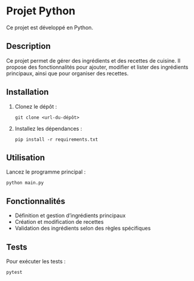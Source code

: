 # Projet Python

Ce projet est développé en Python.

## Description

Ce projet permet de gérer des ingrédients et des recettes de cuisine. Il propose des fonctionnalités pour ajouter, modifier et lister des ingrédients principaux, ainsi que pour organiser des recettes.

## Installation

1. Clonez le dépôt :
   ```
   git clone <url-du-dépôt>
   ```
2. Installez les dépendances :
   ```
   pip install -r requirements.txt
   ```

## Utilisation

Lancez le programme principal :
```
python main.py
```

## Fonctionnalités

- Définition et gestion d’ingrédients principaux
- Création et modification de recettes
- Validation des ingrédients selon des règles spécifiques

## Tests

Pour exécuter les tests :
```
pytest
```
